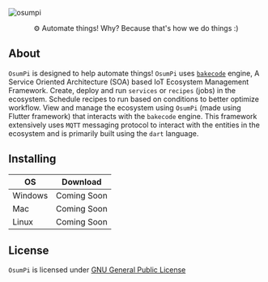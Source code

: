 ![osumpi](https://github.com/osumpi/osumpi/blob/f0b45d21c736140a92ed617698d46e574379097e/.github/banner.png)

<p align="center">
  ⚙ Automate things! Why? Because that's how we do things :)
</p>

## About

`OsumPi` is designed to help automate things! `OsumPi` uses [`bakecode`](https://github.com/osumpi/bakecode) engine, A Service Oriented Architecture (SOA) based IoT Ecosystem Management Framework. Create, deploy and run `services` or `recipes` (jobs) in the ecosystem. Schedule recipes to run based on conditions to better optimize workflow. View and manage the ecosystem using `OsumPi` (made using Flutter framework) that interacts with the `bakecode` engine. This framework extensively uses `MQTT` messaging protocol to interact with the entities in the ecosystem and is primarily built using the `dart` language.

## Installing

| OS        | Download          |
| --------- |:-----------------:|
| Windows   | Coming Soon       |
| Mac       | Coming Soon       |
| Linux     | Coming Soon       |

## License

`OsumPi` is licensed under [GNU General Public License](https://github.com/osumpi/osumpi/blob/main/LICENSE)
